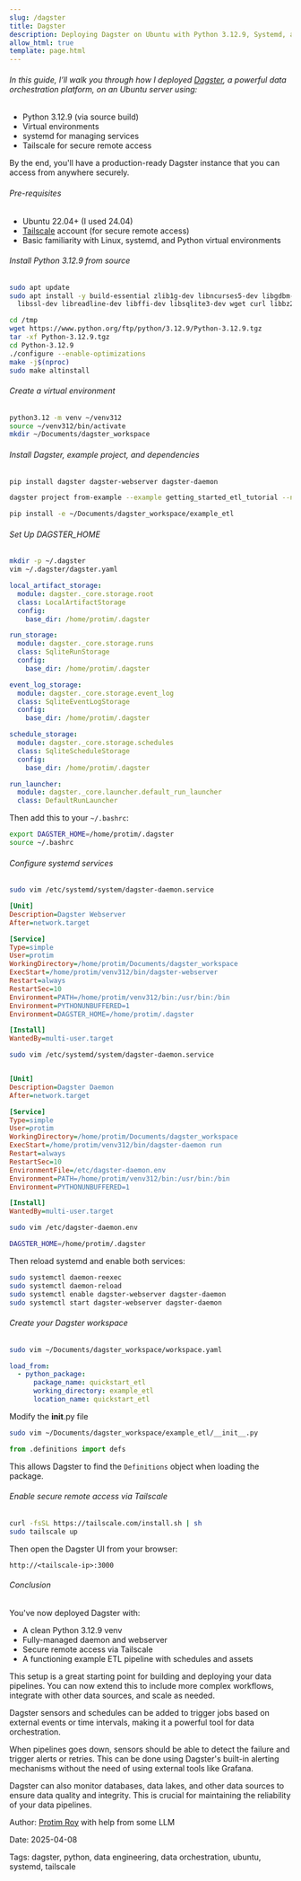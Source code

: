 ```yaml
---
slug: /dagster
title: Dagster
description: Deploying Dagster on Ubuntu with Python 3.12.9, Systemd, and Tailscale
allow_html: true
template: page.html
---
```


###### In this guide, I’ll walk you through how I deployed [Dagster](https://dagster.io/), a powerful data orchestration platform, on an Ubuntu server using:

- Python 3.12.9 (via source build)
- Virtual environments
- systemd for managing services
- Tailscale for secure remote access

By the end, you'll have a production-ready Dagster instance that you can access from anywhere securely.

###### Pre-requisites

- Ubuntu 22.04+ (I used 24.04)
- [Tailscale](https://tailscale.com) account (for secure remote access)
- Basic familiarity with Linux, systemd, and Python virtual environments

###### Install Python 3.12.9 from source

```bash
sudo apt update
sudo apt install -y build-essential zlib1g-dev libncurses5-dev libgdbm-dev libnss3-dev \
  libssl-dev libreadline-dev libffi-dev libsqlite3-dev wget curl libbz2-dev

cd /tmp
wget https://www.python.org/ftp/python/3.12.9/Python-3.12.9.tgz
tar -xf Python-3.12.9.tgz
cd Python-3.12.9
./configure --enable-optimizations
make -j$(nproc)
sudo make altinstall
```

###### Create a virtual environment
```bash
python3.12 -m venv ~/venv312
source ~/venv312/bin/activate
mkdir ~/Documents/dagster_workspace
```

###### Install Dagster, example project, and dependencies

```bash
pip install dagster dagster-webserver dagster-daemon

dagster project from-example --example getting_started_etl_tutorial --name example_etl

pip install -e ~/Documents/dagster_workspace/example_etl
```

###### Set Up DAGSTER_HOME
```bash
mkdir -p ~/.dagster
vim ~/.dagster/dagster.yaml
```
```yaml
local_artifact_storage:
  module: dagster._core.storage.root
  class: LocalArtifactStorage
  config:
    base_dir: /home/protim/.dagster

run_storage:
  module: dagster._core.storage.runs
  class: SqliteRunStorage
  config:
    base_dir: /home/protim/.dagster

event_log_storage:
  module: dagster._core.storage.event_log
  class: SqliteEventLogStorage
  config:
    base_dir: /home/protim/.dagster

schedule_storage:
  module: dagster._core.storage.schedules
  class: SqliteScheduleStorage
  config:
    base_dir: /home/protim/.dagster

run_launcher:
  module: dagster._core.launcher.default_run_launcher
  class: DefaultRunLauncher
```

Then add this to your ```~/.bashrc```:

```bash
export DAGSTER_HOME=/home/protim/.dagster
source ~/.bashrc
```

###### Configure systemd services

```bash
sudo vim /etc/systemd/system/dagster-daemon.service
```
```ini
[Unit]
Description=Dagster Webserver
After=network.target

[Service]
Type=simple
User=protim
WorkingDirectory=/home/protim/Documents/dagster_workspace
ExecStart=/home/protim/venv312/bin/dagster-webserver
Restart=always
RestartSec=10
Environment=PATH=/home/protim/venv312/bin:/usr/bin:/bin
Environment=PYTHONUNBUFFERED=1
Environment=DAGSTER_HOME=/home/protim/.dagster

[Install]
WantedBy=multi-user.target
```

```bash
sudo vim /etc/systemd/system/dagster-daemon.service
```
```ini

[Unit]
Description=Dagster Daemon
After=network.target

[Service]
Type=simple
User=protim
WorkingDirectory=/home/protim/Documents/dagster_workspace
ExecStart=/home/protim/venv312/bin/dagster-daemon run
Restart=always
RestartSec=10
EnvironmentFile=/etc/dagster-daemon.env
Environment=PATH=/home/protim/venv312/bin:/usr/bin:/bin
Environment=PYTHONUNBUFFERED=1

[Install]
WantedBy=multi-user.target
```

```bash
sudo vim /etc/dagster-daemon.env
```
```bash
DAGSTER_HOME=/home/protim/.dagster
```
Then reload systemd and enable both services:

```bash
sudo systemctl daemon-reexec
sudo systemctl daemon-reload
sudo systemctl enable dagster-webserver dagster-daemon
sudo systemctl start dagster-webserver dagster-daemon
```

###### Create your Dagster workspace
```bash
sudo vim ~/Documents/dagster_workspace/workspace.yaml
```
```yaml
load_from:
  - python_package:
      package_name: quickstart_etl
      working_directory: example_etl
      location_name: quickstart_etl
```

Modify the __init__.py file

```bash
sudo vim ~/Documents/dagster_workspace/example_etl/__init__.py
```
```python
from .definitions import defs
```
This allows Dagster to find the ```Definitions``` object when loading the package.


###### Enable secure remote access via Tailscale
```bash
curl -fsSL https://tailscale.com/install.sh | sh
sudo tailscale up
```

Then open the Dagster UI from your browser:
```
http://<tailscale-ip>:3000
```

###### Conclusion

You've now deployed Dagster with:
 - A clean Python 3.12.9 venv
 - Fully-managed daemon and webserver
 - Secure remote access via Tailscale
 - A functioning example ETL pipeline with schedules and assets

This setup is a great starting point for building and deploying your data pipelines. You can now extend this to include more complex workflows, integrate with other data sources, and scale as needed.

Dagster sensors and schedules can be added to trigger jobs based on external events or time intervals, making it a powerful tool for data orchestration.

When pipelines goes down, sensors should be able to detect the failure and trigger alerts or retries. This can be done using Dagster's built-in alerting mechanisms without the need of using external tools like Grafana.

Dagster can also monitor databases, data lakes, and other data sources to ensure data quality and integrity. This is crucial for maintaining the reliability of your data pipelines.


Author: [Protim Roy](https://www.protimroy.com) with help from some LLM

Date: 2025-04-08

Tags: dagster, python, data engineering, data orchestration, ubuntu, systemd, tailscale
